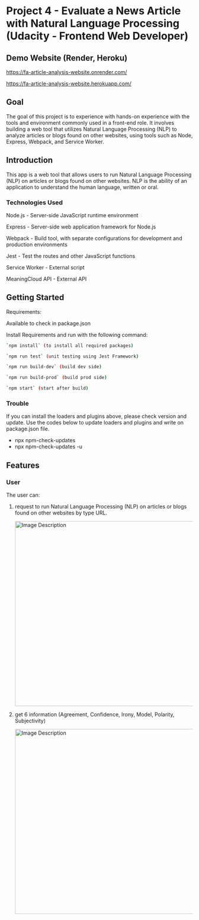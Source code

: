 # Project 4 - Evaluate a News Article with Natural Language Processing (Udacity - Frontend Web Developer)

## Demo Website (Render, Heroku)
https://fa-article-analysis-website.onrender.com/

https://fa-article-analysis-website.herokuapp.com/

## Goal
 The goal of this project is to experience with hands-on experience with the tools and environment commonly used in a front-end role. It involves building a web tool that utilizes Natural Language Processing (NLP) to analyze articles or blogs found on other websites, using tools such as Node, Express, Webpack, and Service Worker. 

## Introduction
This app is a web tool that allows users to run Natural Language Processing (NLP) on articles or blogs found on other websites. NLP is the ability of an application to understand the human language, written or oral.

### Technologies Used

Node.js - Server-side JavaScript runtime environment

Express - Server-side web application framework for Node.js

Webpack - Build tool, with separate configurations for development and production environments

Jest - Test the routes and other JavaScript functions

Service Worker - External script

MeaningCloud API - External API

## Getting Started

Requirements: 

Available to check in package.json


Install Requirements and run with the following command:
``` bash
`npm install` (to install all required packages)

`npm run test` (unit testing using Jest Framework)

`npm run build-dev` (build dev side)

`npm run build-prod` (build prod side)

`npm start` (start after build)
```

### Trouble

If you can install the loaders and plugins above, please check version and update.
Use the codes below to update loaders and plugins and write on package.json file.
* npx npm-check-updates
* npx npm-check-updates -u

## Features

### User
The user can:
1. request to run Natural Language Processing (NLP) on articles or blogs found on other websites by type URL.

   <img src="https://user-images.githubusercontent.com/79179847/229664021-dbcb6bd9-f547-4b22-b3bf-ed08d4f5e5c7.png" alt="Image Description" width="500" >


2. get 6 information (Agreement, Confidence, Irony, Model, Polarity, Subjectivity)

   <img src="https://user-images.githubusercontent.com/79179847/229663953-a7f9963c-95ff-4bf1-aadf-fa4ab419b089.png" alt="Image Description" width="500" >






